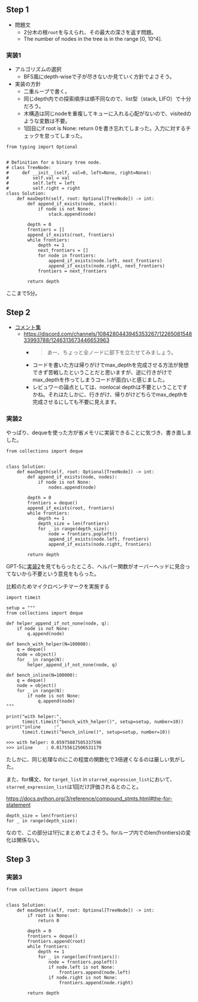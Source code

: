 ## Step 1

- 問題文
  - 2分木の根`root`を与えられ、その最大の深さを返す問題。
  - The number of nodes in the tree is in the range [0, 10^4].

### 実装1

- アルゴリズムの選択
  - BFS風にdepth-wiseで子が尽きないか見ていく方針でよさそう。
- 実装の方針
  - 二重ループで書く。
  - 同じdepth内での探索順序は順不同なので、list型（stack, LIFO）で十分だろう。
  - 木構造は同じnodeを重複してキューに入れる心配がないので、visitedのような変数は不要。
  - 1回目にif root is None: return 0を書き忘れてしまった。入力に対するチェックを怠ってしまった。

```python3
from typing import Optional


# Definition for a binary tree node.
# class TreeNode:
#     def __init__(self, val=0, left=None, right=None):
#         self.val = val
#         self.left = left
#         self.right = right
class Solution:
    def maxDepth(self, root: Optional[TreeNode]) -> int:
        def append_if_exists(node, stack):
            if node is not None:
                stack.append(node)
        
        depth = 0
        frontiers = []
        append_if_exists(root, frontiers)
        while frontiers:
            depth += 1
            next_frontiers = []
            for node in frontiers:
                append_if_exists(node.left, next_frontiers)
                append_if_exists(node.right, next_frontiers)
            frontiers = next_frontiers
        
        return depth
```

ここまで5分。

## Step 2

- [コメント集](https://docs.google.com/document/d/11HV35ADPo9QxJOpJQ24FcZvtvioli770WWdZZDaLOfg/edit?tab=t.0#heading=h.27jfjzhov3la)
  - https://discord.com/channels/1084280443945353267/1226508154833993788/1246313673446653963
    - > あー、ちょっと全ノードに部下を立たせてみましょう。
    - コードを書いた方は帰りがけでmax_depthを完成させる方法が発想できず苦戦したということだと思いますが、逆に行きがけでmax_depthを作ってしまうコードが面白いと感じました。
    - レビュワーの論点としては、nonlocal depthは不要ということですかね。それはたしかに、行きがけ、帰りがけどちらでmax_depthを完成させるにしても不要に見えます。

### 実装2

やっぱり、dequeを使った方が省メモリに実装できることに気づき、書き直しました。

```python3
from collections import deque


class Solution:
    def maxDepth(self, root: Optional[TreeNode]) -> int:
        def append_if_exists(node, nodes):
            if node is not None:
                nodes.append(node)
        
        depth = 0
        frontiers = deque()
        append_if_exists(root, frontiers)
        while frontiers:
            depth += 1
            depth_size = len(frontiers)
            for _ in range(depth_size):
                node = frontiers.popleft()
                append_if_exists(node.left, frontiers)
                append_if_exists(node.right, frontiers)
        
        return depth
```

GPT-5に[実装2](#実装)を見てもらったところ、ヘルパー関数がオーバーヘッドに見合ってないから不要という意見をもらった。

比較のためマイクロベンチマークを実施する

```python3
import timeit

setup = """
from collections import deque

def helper_append_if_not_none(node, q):
    if node is not None:
        q.append(node)

def bench_with_helper(N=100000):
    q = deque()
    node = object()
    for _ in range(N):
        helper_append_if_not_none(node, q)

def bench_inline(N=100000):
    q = deque()
    node = object()
    for _ in range(N):
        if node is not None:
            q.append(node)
"""

print("with helper:",
      timeit.timeit("bench_with_helper()", setup=setup, number=10))
print("inline     :",
      timeit.timeit("bench_inline()", setup=setup, number=10))
```

```
>>> with helper: 0.05975887505337596
>>> inline     : 0.01755612506531179
```

たしかに、同じ処理なのにこの程度の関数化で3倍遅くなるのは厳しい気がした。

また、for構文、for `target_list` in `starred_expression_list`において、`starred_expression_list`は1回だけ評価されるとのこと。

https://docs.python.org/3/reference/compound_stmts.html#the-for-statement

```python3
depth_size = len(frontiers)
for _ in range(depth_size):
```

なので、この部分は1行にまとめてよさそう。forループ内でのlen(frontiers)の変化は関係ない。


## Step 3

### 実装3

```python3
from collections import deque


class Solution:
    def maxDepth(self, root: Optional[TreeNode]) -> int:
        if root is None:
            return 0
        
        depth = 0
        frontiers = deque()
        frontiers.append(root)
        while frontiers:
            depth += 1
            for _ in range(len(frontiers)):
                node = frontiers.popleft()
                if node.left is not None:
                    frontiers.append(node.left)
                if node.right is not None:
                    frontiers.append(node.right)
        
        return depth
```
